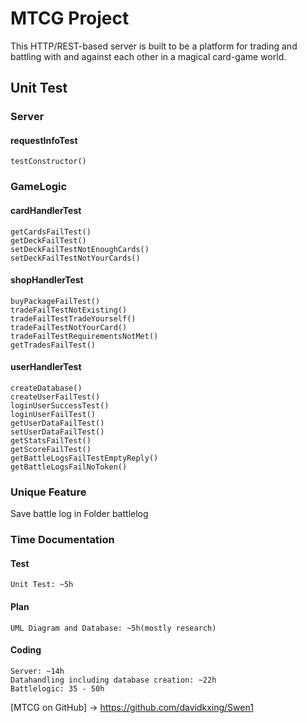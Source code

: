 # MTCG Project
This HTTP/REST-based server is built to be a platform for trading and battling with and
against each other in a magical card-game world. 

## Unit Test

### Server
#### requestInfoTest
	testConstructor()

### GameLogic
#### cardHandlerTest
	getCardsFailTest()
	getDeckFailTest()
	setDeckFailTestNotEnoughCards()
	setDeckFailTestNotYourCards()

#### shopHandlerTest
	buyPackageFailTest()
	tradeFailTestNotExisting()
	tradeFailTestTradeYourself()
	tradeFailTestNotYourCard()
	tradeFailTestRequirementsNotMet()
	getTradesFailTest()

#### userHandlerTest
	createDatabase()
	createUserFailTest()
	loginUserSuccessTest()
	loginUserFailTest()
	getUserDataFailTest()
	setUserDataFailTest()
	getStatsFailTest()
	getScoreFailTest()
	getBattleLogsFailTestEmptyReply()
	getBattleLogsFailNoToken()

### Unique Feature
Save battle log in Folder battlelog

### Time Documentation
#### Test
	Unit Test: ~5h

#### Plan
	UML Diagram and Database: ~5h(mostly research)

#### Coding
	Server: ~14h
	Datahandling including database creation: ~22h
	Battlelogic: 35 - 50h

[MTCG on GitHub] -> https://github.com/davidkxing/Swen1